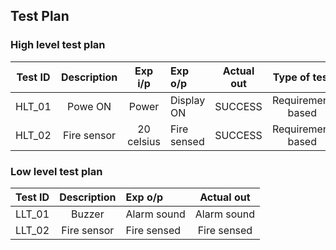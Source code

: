 ## Test Plan
### High level test plan
|Test ID|Description|Exp i/p|Exp o/p|Actual out|Type of test|
|-------|:---------------:|:----------:|:------------|:---------------:|:----------------:|
|HLT_01|	Powe ON|Power  | Display ON             |  SUCCESS           | Requirement based         |
|HLT_02|	Fire sensor| 20 celsius         |Fire sensed                |SUCCESS              |Requirement based           |

### Low level test plan
|Test ID|Description|Exp o/p|Actual out|
|-------|:---------------:|:------------|:---------------:|
|LLT_01|Buzzer  | Alarm sound           |Alarm sound           |
|LLT_02|	Fire sensor|Fire sensed                |Fire sensed             |
